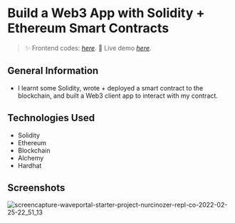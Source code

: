 # Build a Web3 App with Solidity + Ethereum Smart Contracts
> ✨ Frontend codes: [_here_](https://replit.com/@NurcinOzer/waveportal-starter-project).
> 🚀 Live demo [_here_](https://waveportal-starter-project.nurcinozer.repl.co/).

## General Information
- I learnt some Solidity, wrote + deployed a smart contract to the blockchain, and built a Web3 client app to interact with my contract.

## Technologies Used
- Solidity
- Ethereum
- Blockchain
- Alchemy
- Hardhat

## Screenshots
![screencapture-waveportal-starter-project-nurcinozer-repl-co-2022-02-25-22_51_13](https://user-images.githubusercontent.com/20209512/155785680-05532bc4-e76d-4be6-8839-3686abec8763.png)